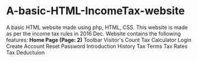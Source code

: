 # A-basic-HTML-IncomeTax-website
A basic HTML website made using php, HTML, CSS.
This website is made as per the income tax rules in 2016 Dec.
Website contains the following features:
  **Home Page (Page: 2)**
	       Toolbar
		        Visitor's Count
		        Tax Calculator
            Login
               Create Account
               Reset Password
          Introduction
          History
          Tax Terms
          Tax  Rates
          Tax Deductuion


